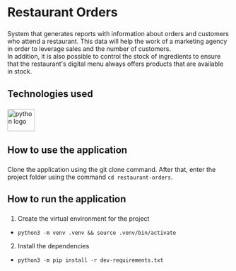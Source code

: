 <h1 align="left">Restaurant Orders</h1>

###

<p align="left">System that generates reports with information about orders and customers who attend a restaurant. This data will help the work of a marketing agency in order to leverage sales and the number of customers.<br>In addition, it is also possible to control the stock of ingredients to ensure that the restaurant's digital menu always offers products that are available in stock.</p>

###

<h2 align="left">Technologies used</h2>

###

<div align="left">
  <img src="https://cdn.jsdelivr.net/gh/devicons/devicon/icons/python/python-original.svg" height="50" width="62" alt="python logo"  />
</div>

###

<h2 align="left">How to use the application</h2>

###

Clone the application using the git clone command. After that, enter the project folder using the command `cd restaurant-orders`.

###

<h2 align="left">How to run the application</h2>

###

1. Create the virtual environment for the project
 - `python3 -m venv .venv && source .venv/bin/activate`
 
2. Install the dependencies
- `python3 -m pip install -r dev-requirements.txt`

###
